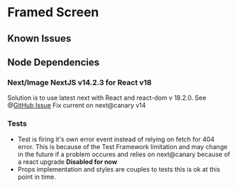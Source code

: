 # Framed Screen

## Known Issues
## Node Dependencies
### Next/Image NextJS v14.2.3 for React v18
Solution is to use latest next with React and react-dom v 18.2.0. See @[GitHub Issue](https://github.com/vercel/next.js/issues/65161) Fix current on next@canary v14

### Tests
* Test is firing it's own error event instead of relying on fetch for 404 error. This is because of the Test Framework limitation and may change in the future if a problem occures and relies on next@canary because of a react upgrade **Disabled for now**
* Props implementation and styles are couples to tests this is ok at this point in time.